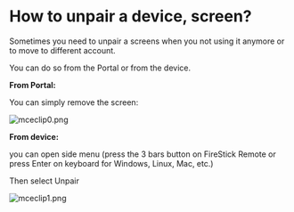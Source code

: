 # How to unpair a device, screen?

Sometimes you need to unpair a screens when you not using it anymore or to move to different account.

You can do so from the Portal or from the device.

**From Portal:**

You can simply remove the screen:

![mceclip0.png](https://support.optisigns.com/hc/article_attachments/360098754073)

**From device:**

you can open side menu (press the 3 bars button on FireStick Remote or press Enter on keyboard for Windows, Linux, Mac, etc.)

Then select Unpair

![mceclip1.png](https://support.optisigns.com/hc/article_attachments/360096443094)